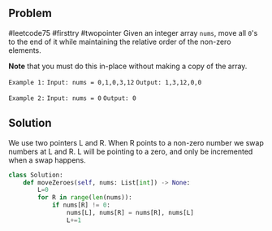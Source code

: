 ## Problem
#leetcode75 #firsttry #twopointer 
Given an integer array `nums`, move all `0`'s to the end of it while maintaining the relative order of the non-zero elements.

**Note** that you must do this in-place without making a copy of the array.

`Example 1:`
`Input: nums = 0,1,0,3,12`
`Output: 1,3,12,0,0`

`Example 2:`
`Input: nums = 0`
`Output: 0`

## Solution
We use two pointers L and R.
When R points to a non-zero number we swap numbers at L and R.
L will be pointing to a zero, and only be incremented when a swap happens.

```python
class Solution:
    def moveZeroes(self, nums: List[int]) -> None:
        L=0
        for R in range(len(nums)):
            if nums[R] != 0:
                nums[L], nums[R] = nums[R], nums[L]
                L+=1
```

